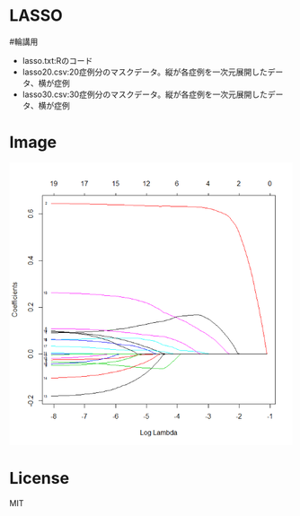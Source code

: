 # LASSO
#輪講用  
* lasso.txt:Rのコード  
* lasso20.csv:20症例分のマスクデータ。縦が各症例を一次元展開したデータ、横が症例  
* lasso30.csv:30症例分のマスクデータ。縦が各症例を一次元展開したデータ、横が症例  

# Image
<img src="https://github.com/tk0103/LASSO/blob/master/result.png" alt="Result" title="Result">

# License
MIT
